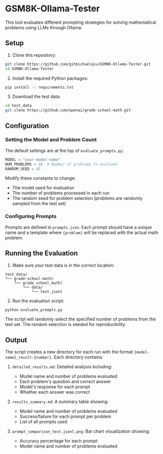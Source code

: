 # GSM8K-Ollama-Tester

This tool evaluates different prompting strategies for solving mathematical problems using LLMs through Ollama.

## Setup

1. Clone this repository:
```bash
git clone https://github.com/gitmichaelqiu/GSM8K-Ollama-Tester.git
cd GSM8K-Ollama-Tester
```

2. Install the required Python packages:
```bash
pip install -r requirements.txt
```

3. Download the test data:
```bash
cd test_data
git clone https://github.com/openai/grade-school-math.git
```

## Configuration

### Setting the Model and Problem Count

The default settings are at the top of `evaluate_prompts.py`:

```python
MODEL = "your-model-name"
NUM_PROBLEMS = 10  # Number of problems to evaluate
RANDOM_SEED = 42
```

Modify these constants to change:
- The model used for evaluation
- The number of problems processed in each run
- The random seed for problem selection (problems are randomly sampled from the test set)

### Configuring Prompts

Prompts are defined in `prompts.json`. Each prompt should have a unique name and a template where `{problem}` will be replaced with the actual math problem.

## Running the Evaluation

1. Make sure your test data is in the correct location:
```
test_data/
└── grade-school-math/
    └── grade_school_math/
        └── data/
            └── test.jsonl
```

2. Run the evaluation script:
```bash
python evaluate_prompts.py
```

The script will randomly select the specified number of problems from the test set. The random selection is seeded for reproducibility.

## Output

The script creates a new directory for each run with the format `{model-name}_result-{number}`. Each directory contains:

1. `detailed_results.md`: Detailed analysis including:
   - Model name and number of problems evaluated
   - Each problem's question and correct answer
   - Model's response for each prompt
   - Whether each answer was correct

2. `results_summary.md`: A summary table showing:
   - Model name and number of problems evaluated
   - Success/failure for each prompt per problem
   - List of all prompts used

3. `prompt_comparison_test.jsonl.png`: Bar chart visualization showing:
   - Accuracy percentage for each prompt
   - Model name and number of problems evaluated

